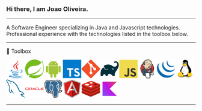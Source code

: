 ### Hi there, I am Joao Oliveira. 
---

A Software Engineer specializing in Java and Javascript technologies. Professional experience with the technologies listed in the toolbox below.

---
🧰 Toolbox

<img src="https://github.com/devicons/devicon/blob/master/icons/java/java-original.svg" alt="Java Logo" width="50" height="50" /><img src="https://github.com/devicons/devicon/blob/master/icons/spring/spring-original.svg" alt="Spring Logo" width="50" height="50" /><img src="https://github.com/devicons/devicon/blob/master/icons/android/android-original.svg" alt="Android Logo" width="50" height="50" /><img src="https://github.com/devicons/devicon/blob/master/icons/typescript/typescript-original.svg" alt="AngularJs Logo" width="50" height="50" /><img src="https://github.com/devicons/devicon/blob/master/icons/git/git-original.svg" alt="Git Logo" width="50" height="50" /><img src="https://github.com/devicons/devicon/blob/master/icons/gradle/gradle-plain.svg" alt="Gradle Logo" width="50" height="50" /><img src="https://github.com/devicons/devicon/blob/master/icons/javascript/javascript-original.svg" alt="Javascript Logo" width="50" height="50" /><img src="https://github.com/devicons/devicon/blob/master/icons/jenkins/jenkins-original.svg" alt="Jankins Logo" width="50" height="50" /><img src="https://github.com/devicons/devicon/blob/master/icons/jquery/jquery-original.svg" alt="Jquery Logo" width="50" height="50" /><img src="https://github.com/devicons/devicon/blob/master/icons/linux/linux-original.svg" alt="Linux Logo" width="50" height="50" /><img src="https://github.com/devicons/devicon/blob/master/icons/mysql/mysql-original.svg" alt="Mysql Logo" width="50" height="50" /><img src="https://github.com/devicons/devicon/blob/master/icons/oracle/oracle-original.svg" alt="Oracle Logo" width="50" height="50" /><img src="https://github.com/devicons/devicon/blob/master/icons/postgresql/postgresql-original.svg" alt="Postgresql Logo" width="50" height="50" /><img src="https://github.com/devicons/devicon/blob/master/icons/angularjs/angularjs-original.svg" alt="Angularjs Logo" width="50" height="50" /><img src="https://github.com/devicons/devicon/blob/master/icons/redis/redis-original.svg" width="50" height="50" /><img src="https://github.com/devicons/devicon/blob/master/icons/kotlin/kotlin-original.svg" width="50" height="50" />

---

